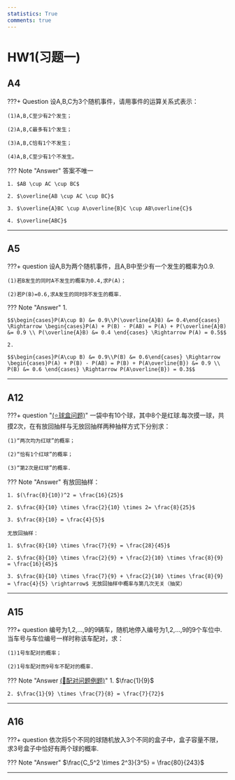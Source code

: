 ```yaml
---
statistics: True
comments: true
---
```


# HW1(习题一)

## A4

???+ Question 
    设A,B,C为3个随机事件，请用事件的运算关系式表示：

    (1)A,B,C至少有2个发生；

    (2)A,B,C最多有1个发生；

    (3)A,B,C恰有1个不发生；

    (4)A,B,C至少有1个不发生。

??? Note "Answer"
    答案不唯一

    1. $AB \cup AC \cup BC$

    2. $\overline{AB \cup AC \cup BC}$

    3. $\overline{A}BC \cup A\overline{B}C \cup AB\overline{C}$

    4. $\overline{ABC}$

---

## A5

???+ question
    设A,B为两个随机事件，且A,B中至少有一个发生的概率为0.9.

    (1)若B发生的同时A不发生的概率为0.4,求P(A)；

    (2)若P(B)=0.6,求A发生的同时B不发生的概率.

??? Note "Answer"
    1. 

    $$\begin{cases}P(A\cup B) &= 0.9\\P(\overline{A}B) &= 0.4\end{cases} \Rightarrow \begin{cases}P(A) + P(B) - P(AB) = P(A) + P(\overline{A}B) &= 0.9 \\ P(\overline{A}B) &= 0.4 \end{cases} \Rightarrow P(A) = 0.5$$

    2. 

    $$\begin{cases}P(A\cup B) &= 0.9\\P(B) &= 0.6\end{cases} \Rightarrow \begin{cases}P(A) + P(B) - P(AB) = P(B) + P(A\overline{B}) &= 0.9 \\ P(B) &= 0.6 \end{cases} \Rightarrow P(A\overline{B}) = 0.3$$

---

## A12

???+ question "[(⭐球盒问题)](https://melody12020831.github.io/Notebook/Math/Probability_Theory_and_Mathematical_Statistics/Chapter1/#ball_box)"
    一袋中有10个球，其中8个是红球.每次摸一球，共摸2次，在有放回抽样与无放回抽样两种抽样方式下分别求：

    (1)“两次均为红球”的概率；

    (2)“恰有1个红球”的概率；

    (3)“第2次是红球”的概率.

??? Note "Answer"
    有放回抽样：

    1. $(\frac{8}{10})^2 = \frac{16}{25}$

    2. $\frac{8}{10} \times \frac{2}{10} \times 2= \frac{8}{25}$ 

    3. $\frac{8}{10} = \frac{4}{5}$

    无放回抽样：

    1. $\frac{8}{10} \times \frac{7}{9} = \frac{28}{45}$
    
    2. $\frac{8}{10} \times \frac{2}{9} + \frac{2}{10} \times \frac{8}{9} = \frac{16}{45}$
    
    3. $\frac{8}{10} \times \frac{7}{9} + \frac{2}{10} \times \frac{8}{9} = \frac{4}{5} \rightarrow$ 无放回抽样中概率与第几次无关（抽奖）

---

## A15

???+ question
    编号为1,2,…,9的9辆车，随机地停入编号为1,2,…,9的9个车位中.当车号与车位编号一样时称该车配对，求：

    (1)1号车配对的概率；

    (2)1号车配对而9号车不配对的概率.

??? Note "Answer [(📝配对问题例题)](https://melody12020831.github.io/Notebook/Math/Probability_Theory_and_Mathematical_Statistics/Chapter1/#a1)"
    1. $\frac{1}{9}$

    2. $\frac{1}{9} \times \frac{7}{8} = \frac{7}{72}$

---

## A16

???+ question
    依次将5个不同的球随机放入3个不同的盒子中，盒子容量不限，求3号盒子中恰好有两个球的概率.

??? Note "Answer"
    $\frac{C_5^2 \times 2^3}{3^5} = \frac{80}{243}$

---